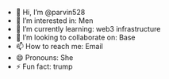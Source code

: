 - 👋 Hi, I’m @parvin528
- 👀 I’m interested in: Men
- 🌱 I’m currently learning: web3 infrastructure
- 💞️ I’m looking to collaborate on: Base
- 📫 How to reach me: Email
- 😄 Pronouns: She
- ⚡ Fun fact: trump
